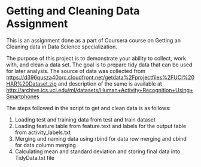

# Getting and Cleaning Data Assignment

This is an assignment done as a part of Coursera course on Getting an Cleaning data in Data Science specialization.

The purpose of this project is to demonstrate your ability to collect, work with, and clean a data set. The goal is to prepare tidy data that can be used for later analysis. 
The source of data was collected from https://d396qusza40orc.cloudfront.net/getdata%2Fprojectfiles%2FUCI%20HAR%20Dataset.zip 
and description of the same is available at http://archive.ics.uci.edu/ml/datasets/Human+Activity+Recognition+Using+Smartphones

The steps followed in the script to get and clean data is as follows:

1. Loading test and training data from test and train dataset
2. Loading feature table from feature.text and labels for the output table from activity_labels.txt
3. Merging and naming data using rbind for data row merging and cbind for data column merging
4. Calculating mean and standard deviation and storing final data into TidyData.txt file


